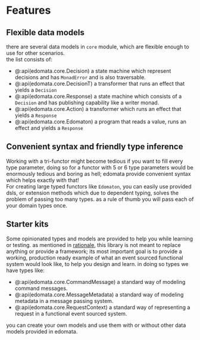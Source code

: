 # Features

## Flexible data models

there are several data models in `core` module, which are flexible enough to use for other scenarios.  
the list consists of:  

- @:api(edomata.core.Decision) a state machine which represent decisions and has `MonadError` and is also traversable.
- @:api(edomata.core.DecisionT) a transformer that runs an effect that yields a `Decision`
- @:api(edomata.core.Response) a state machine which consists of a `Decision` and has publishing capability like a writer monad.
- @:api(edomata.core.Action) a transformer which runs an effect that yields a `Response`
- @:api(edomata.core.Edomaton) a program that reads a value, runs an effect and yields a `Response`

## Convenient syntax and friendly type inference

Working with a tri-functor might become tedious if you want to fill every type parameter, 
doing so for a functor with 5 or 6 type parameters would be enormously tedious and boring as hell;
edomata provide convenient syntax which helps exactly with that!  
For creating large typed functors like `Edomaton`, you can easily use provided dsls, or extension methods which due to dependent typing, solves the problem of passing too many types. as a rule of thumb you will pass each of your domain types once.

## Starter kits

Some opinionated types and models are provided to help you while learning or testing. as mentioned in [rationale](../introduction.md#rationale), this library is not meant to replace anything or provide a framework; its most important goal is to provide a working, production ready example of what an event sourced functional system would look like, to help you design and learn. in doing so types we have types like:

- @:api(edomata.core.CommandMessage) a standard way of modeling command messages.
- @:api(edomata.core.MessageMetadata) a standard way of modeling metadata in a message passing system.
- @:api(edomata.core.RequestContext) a standard way of representing a request in a functional event sourced system.

you can create your own models and use them with or without other data models provided in edomata.
